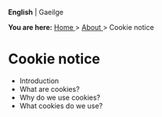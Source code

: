 **English** |  Gaeilge 

**You are here:** [ Home ](/en/) > [ About ](/en/about/) > Cookie notice

#  Cookie notice

  * Introduction 
  * What are cookies? 
  * Why do we use cookies? 
  * What cookies do we use? 

